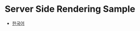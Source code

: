 # Server Side Rendering Sample

- [한국어](https://github.com/iamssen/react-zeroconfig/wiki/Server-Side-Rendering.ko)
